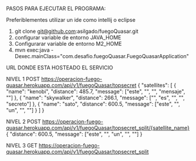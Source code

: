 PASOS PARA EJECUTAR EL PROGRAMA: 

Preferiblementes utilizar un ide como intellij o eclipse

1. git clone git@github.com:asilgado/fuegoQuasar.git
2. configurar variable de entorno JAVA_HOME
3. Configurarar variable de entorno M2_HOME
4. mvn exec:java -Dexec.mainClass="com.desafio.fuegoQuasar.FuegoQuasarApplication"

URL DONDE ESTA HOSTEADO EL SERVICIO

NIVEL 1
POST https://operacion-fuego-quasar.herokuapp.com/api/v1/fuegoQuasar/topsecret 
{
"satellites": [
	{
	"name": "kenobi",
	"distance": 485.7,
	"message": ["este", "", "", "mensaje", ""]
	},
	{
	"name": "skywalker",
	"distance": 266.1,
	"message": ["", "es", "", "", "secreto"]
	},
	{
	"name": "sato",
	"distance": 600.5,
	"message": ["este", "", "un", "", ""]
	}
 ]
}

NIVEL 2
POST https://operacion-fuego-quasar.herokuapp.com/api/v1/fuegoQuasar/topsecret_split/{satellite_name}
{
	"distance": 600.5,
	"message": ["este", "", "un", "", ""]
}

NIVEL 3
GET https://operacion-fuego-quasar.herokuapp.com/api/v1/fuegoQuasar/topsecret_split
